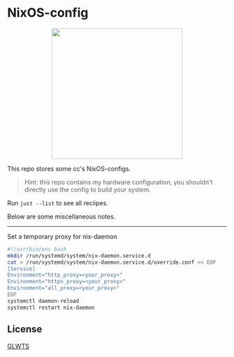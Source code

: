 # NixOS-config

<p align="center"><img src="https://img.chillcicada.com/i/2025/04/19/68030a566a60e.png" width=300px></p>

This repo stores some cc's NixOS-configs.

> Hint: this repo contains my hardware configuration, you shouldn't directly use the config to build your system.

Run `just --list` to see all reciipes.

Below are some miscellaneous notes.

---

Set a temporary proxy for nix-daemon

```bash
#!/usr/bin/env bash
mkdir /run/systemd/system/nix-daemon.service.d
cat > /run/systemd/system/nix-daemon.service.d/override.conf << EOF
[Service]
Environment="http_proxy=<your_proxy>"
Environment="https_proxy=<your_proxy>"
Environment="all_proxy=<your_proxy>"
EOF
systemctl daemon-reload
systemctl restart nix-daemon
```

## License

[GLWTS](LICENSE)
